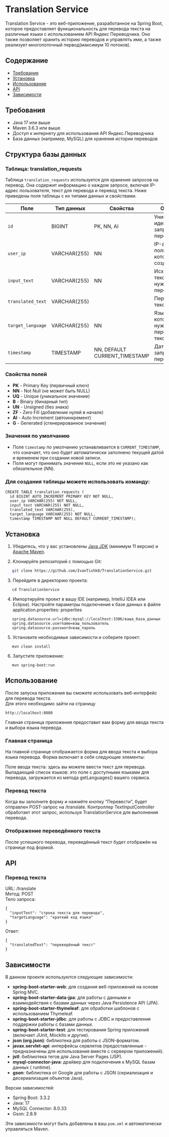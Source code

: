 # Translation Service

Translation Service - это веб-приложение, разработанное на Spring Boot, которое предоставляет функциональность для перевода текста на различные языки с использованием API Яндекс Переводчика. Оно также позволяет хранить историю переводов и управлять ими, а также реализует многопоточный первод(максимум 10 потоков).

## Содержание

- [Требования](#требования)
- [Установка](#установка)
- [Использование](#использование)
- [API](#api)
- [Зависимости](#зависимости)

## Требования

- Java 17 или выше
- Maven 3.6.3 или выше
- Доступ к интернету для использования API Яндекс.Переводчика
- База данных (например, MySQL) для хранения истории переводов

## Структура базы данных

### Таблица: translation_requests

Таблица `translation_requests` используется для хранения запросов на перевод. Она содержит информацию о каждом запросе, включая IP-адрес пользователя, текст для перевода и перевод текста. Ниже приведены поля таблицы с их типами данных и свойствами.

| Поле             | Тип данных    | Свойства                    | Описание                                          |
|------------------|---------------|-----------------------------|--------------------------------------------------|
| `id`             | BIGINT        | PK, NN, AI                  | Уникальный идентификатор запроса на перевод.     |
| `user_ip`        | VARCHAR(255)  | NN                          | IP-адрес пользователя, который создал запрос.   |
| `input_text`     | VARCHAR(255)  | NN                          | Исходный текст, который нужно перевести.        |
| `translated_text` | VARCHAR(255)  |                           | Переведенный текст.                              |
| `target_language` | VARCHAR(255)  | NN                          | Язык, на который нужно перевести текст.          |
| `timestamp`      | TIMESTAMP     | NN, DEFAULT CURRENT_TIMESTAMP| Дата и время запроса на перевод.                 |

### Свойства полей

- **PK** - Primary Key (первичный ключ)
- **NN** - Not Null (не может быть NULL)
- **UQ** - Unique (уникальное значение)
- **B** - Binary (бинарный тип)
- **UN** - Unsigned (без знака)
- **ZF** - Zero Fill (добавление нулей в начале)
- **AI** - Auto Increment (автоинкремент)
- **G** - Generated (сгенерированное значение)

### Значения по умолчанию

- Поле `timestamp` по умолчанию устанавливается в `CURRENT_TIMESTAMP`, что означает, что оно будет автоматически заполнено текущей датой и временем при создании новой записи.
- Поля могут принимать значение `NULL`, если это не указано как обязательное (NN).
### Для создания таблицы можете использовать команду:
  ```
  CREATE TABLE translation_requests (
    id BIGINT AUTO_INCREMENT PRIMARY KEY NOT NULL,
    user_ip VARCHAR(255) NOT NULL,
    input_text VARCHAR(255) NOT NULL,
    translated_text VARCHAR(255),
    target_language VARCHAR(255) NOT NULL,
    timestamp TIMESTAMP NOT NULL DEFAULT CURRENT_TIMESTAMP);
```
## Установка

1. Убедитесь, что у вас установлены [Java JDK](https://www.oracle.com/java/technologies/javase-jdk11-downloads.html) (минимум 11 версии) и [Apache Maven](https://maven.apache.org/download.cgi).

2. Клонируйте репозиторий с помощью Git:
```bash
   git clone https://github.com/IvanTishk0/TranslationService.git
```
3. Перейдите в директорию проекта:
```
   cd TranslationService
```
4. Импортируйте проект в вашу IDE (например, IntelliJ IDEA или Eclipse).
   Настройте параметры подключения к базе данных в файле application.properties:
   properties
```
   spring.datasource.url=jdbc:mysql://localhost:3306/ваша_база_данных
   spring.datasource.username=ваш_пользователь
   spring.datasource.password=ваш_пароль
```
5. Установите необходимые зависимости и соберите проект:
```
   mvn clean install
```
6. Запустите приложение:
```
   mvn spring-boot:run
```
## Использование
После запуска приложения вы сможете использовать веб-интерфейс для перевода текста.\
Для этого необходимо зайти на страницу 
```
http://localhost:8080
```
Главная страница приложения предоставит вам форму для ввода текста и выбора языка перевода.
### Главная страница
На главной странице отображается форма для ввода текста и выбора языка перевода. Форма включает в себя следующие элементы:

Поле ввода текста: здесь вы можете ввести текст для перевода.
Выпадающий список языков: это поле с доступными языками для перевода, загружается из метода getLanguages() вашего сервиса.
### Перевод текста
Когда вы заполните форму и нажмёте кнопку "Перевести", будет отправлен POST-запрос на /translate. Контроллер TextInputController обработает этот запрос, используя TranslationService для выполнения перевода.
### Отображение переведённого текста
После успешного перевода, переведённый текст будет отображён на странице под формой.
## API
### Перевод текста
   URL: /translate\
   Метод: POST\
   Тело запроса:
```
{
  "inputText": "строка текста для перевода",
  "targetLanguage": "краткий код языка"
}
```
Ответ:
```
{
  "translatedText": "переведённый текст"
}
```
## Зависимости

В данном проекте используются следующие зависимости:

- **spring-boot-starter-web**: для создания веб-приложений на основе Spring MVC.
- **spring-boot-starter-data-jpa**: для работы с данными и взаимодействия с базами данных через Java Persistence API (JPA).
- **spring-boot-starter-thymeleaf**: для обработки шаблонов с использованием Thymeleaf.
- **spring-boot-starter-jdbc**: для работы с JDBC и предоставления поддержки работы с базами данных.
- **spring-boot-starter-test**: для тестирования Spring приложений (включает JUnit, Mockito и другие).
- **json (org.json)**: библиотека для работы с JSON-форматом.
- **javax.servlet-api**: интерфейсы сервлетов (предоставленные - предназначены для использования вместе с сервером приложений).
- **jstl**: библиотека тегов для Java Server Pages (JSP).
- **mysql-connector-java**: драйвер для подключения к MySQL базам данных ( runtime).
- **gson**: библиотека от Google для работы с JSON (сериализация и десериализация объектов Java).

Версии зависимостей:
- Spring Boot: 3.3.2
- Java: 17
- MySQL Connector: 8.0.33
- Gson: 2.8.9

Эти зависимости могут быть добавлены в ваш `pom.xml` и автоматически управляться Maven.
